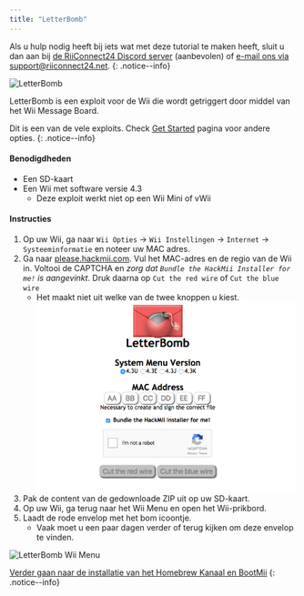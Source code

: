```yaml
---
title: "LetterBomb"
---
```


Als u hulp nodig heeft bij iets wat met deze tutorial te maken heeft, sluit u dan aan bij [de RiiConnect24 Discord server](https://discord.gg/b4Y7jfD) (aanbevolen) of [e-mail ons via support@riiconnect24.net](mailto:support@riiconnect24.net).
{: .notice--info}

![LetterBomb](/images/letterbomb.png)

LetterBomb is een exploit voor de Wii die wordt getriggert door middel van het Wii Message Board.

Dit is een van de vele exploits. Check [Get Started](/get-started) pagina voor andere opties.
{: .notice--info}

#### Benodigdheden
- Een SD-kaart
- Een Wii met software versie 4.3
   - Deze exploit werkt niet op een Wii Mini of vWii

#### Instructies

1. Op uw Wii, ga naar `Wii Opties` -> `Wii Instellingen` -> `Internet` -> `Systeeminformatie` en noteer uw MAC adres.
2. Ga naar [please.hackmii.com](https://please.hackmii.com). Vul het MAC-adres en de regio van de Wii in. Voltooi de CAPTCHA en *zorg dat `Bundle the HackMii Installer for me!` is aangevinkt*. Druk daarna op `Cut the red wire` of `Cut the blue wire`
   - Het maakt niet uit welke van de twee knoppen u kiest. ![HackMii Scherm](/images/Wii/LetterBomb-PC.png)
3. Pak de content van de gedownloade ZIP uit op uw SD-kaart.
4. Op uw Wii, ga terug naar het Wii Menu en open het Wii-prikbord.
5. Laadt de rode envelop met het bom icoontje.
   - Vaak moet u een paar dagen verder of terug kijken om deze envelop te vinden.

![LetterBomb Wii Menu](/images/Wii/LetterBomb-Wii.png)

[Verder gaan naar de installatie van het Homebrew Kanaal en BootMii](hbc)
{: .notice--info}

